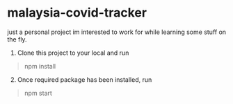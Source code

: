 # malaysia-covid-tracker
just a personal project im interested to work for while learning some stuff on the fly.

1. Clone this project to your local and run
> npm install

2. Once required package has been installed, run
> npm start
